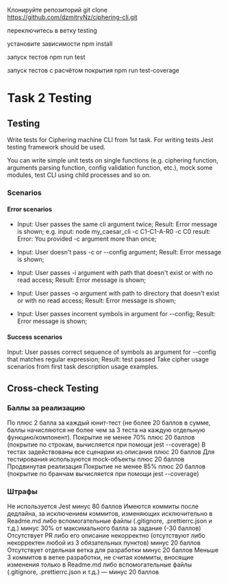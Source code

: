 Клонируйте репозиторий 
git clone https://github.com/dzmitryNz/ciphering-cli.git

переключитесь в ветку testing

установите зависимости
npm install

запуск тестов
npm run test

запуск тестов c расчётом покрытия
npm run test-coverage


# Task 2 Testing
## Testing
Write tests for Ciphering machine CLI from 1st task.
For writing tests Jest testing framework should be used.

You can write simple unit tests on single functions (e.g. ciphering function, arguments parsing function, config validation function, etc.), mock some modules, test CLI using child processes and so on.

### Scenarios
#### Error scenarios
* Input: User passes the same cli argument twice; Result: Error message is shown; e.g.  input: node my_caesar_cli -c C1-C1-A-R0 -c C0 result: Error: You provided -c argument more than once;

* Input: User doesn't pass -c or --config argument; Result: Error message is shown;
* Input: User passes -i argument with path that doesn't exist or with no read access; Result: Error message is shown;

* Input: User passes -o argument with path to directory that doesn't exist or with no read access; Result: Error message is shown;

* Input: User passes incorrent symbols in argument for --config; Result: Error message is shown;
#### Success scenarios
Input: User passes correct sequence of symbols as argument for --config that matches regular expression; Result: test passed
Take cipher usage scenarios from first task description usage examples.

## Cross-check Testing
### Баллы за реализацию
По плюс 2 балла за каждый юнит-тест (не более 20 баллов в сумме, баллы начисляются не более чем за 3 теста на каждую отдельную функцию/компонент).
Покрытие не менее 70% плюс 20 баллов (покрытие по строкам, вычисляется при помощи jest --coverage)
В тестах задействованы все сценарии из описания плюс 20 баллов
Для тестирования используются mock-объекты плюс 20 баллов
Продвинутая реализация
Покрытие не менее 85% плюс 20 баллов (покрытие по бранчам вычисляется при помощи jest --coverage)
### Штрафы
Не используется Jest минус 80 баллов
Имеются коммиты после дедлайна, за исключением коммитов, изменяющих исключительно в Readme.md либо вспомогательные файлы (.gitignore, .prettierrc.json и т.д.) минус 30% от максимального балла за задание (-30 баллов)
Отсутствует PR либо его описание некорректно (отсутствуют либо некорректен любой из 3 обязательных пунктов) минус 20 баллов
Отсутствует отдельная ветка для разработки минус 20 баллов
Меньше 3 коммитов в ветке разработки, не считая коммиты, вносящие изменения только в Readme.md либо вспомогательные файлы (.gitignore, .prettierrc.json и т.д.) — минус 20 баллов

